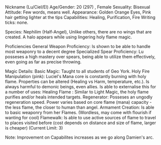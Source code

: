 Nickname (Lu/Ciel/El)
Age/Gender: 20 (297) , Female
Sexuality: Bisexual
Attitude: Few words, means well.
Appearance: Golden Orange Eyes, Pink hair getting lighter at the tips
Capabilities: Healing, Purification, Fire
Writing ticks: none.

Species: Nephilim (Half-Angel), Unlike others, there are no wings that are created. A halo appears while using lingering holy flame magic.

Proficiencies
General Weapon Proficiency: Is shown to be able to handle most weaponry to a decent degree
	Specialized Spear Proficiency: Lu posseses a high mastery over spears, being able to utilize them effectively, even going as far as precise throwing.

Magic
Details: 
Basic Magic: Taught to all students of Geo York.
Holy Fire Manipulation (pink): Luciel's Mana core is constantly burning with holy flame. Properties can be altered (Healing vs Harm, temperature, etc.). Is always harmful to demonic beings, even allies. Is able to externalise this for a number of uses:
	Healing Flame : Similar to Light Magic, the holy flame purifies and/or heals intended targets.
		Regenerator: Posseses an ungodly regeneration speed. Power varies based on core flame (mana) capacity - the less flame, the closer to human than angel.
	Armament Creation: Is able to basic weaponry from her Flames. (Wordless, may come with flourish if wanting for cool)
	Flamewalk: Is able to use active sources of flame to travel to places visited before (cost depends on distance and size of flame, larger is cheaper) (Current Limit: 3)

Note: Improvement on Capabilites increases as we go along Damien's arc.
		
		
